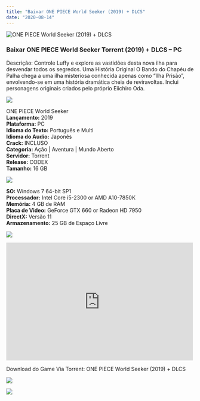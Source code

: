 ```yaml
---
title: "Baixar ONE PIECE World Seeker (2019) + DLCS"
date: "2020-08-14"
---
```


![ONE PIECE World Seeker (2019) + DLCS](https://1.bp.blogspot.com/-i1xlSncMxrU/Xv4Nnj9FHbI/AAAAAAAAAyE/4jOEfgnj6V8M916sY9PlO4MWTV1-JXWigCNcBGAsYHQ/s320/poster.jpg "ONE PIECE World Seeker (2019) + DLCS")

### Baixar ONE PIECE World Seeker Torrent (2019) + DLCS – PC

Descrição: Controle Luffy e explore as vastidões desta nova ilha para desvendar todos os segredos. Uma História Original O Bando do Chapéu de Palha chega a uma ilha misteriosa conhecida apenas como “Ilha Prisão”, envolvendo-se em uma história dramática cheia de reviravoltas. Inclui personagens originais criados pelo próprio Eiichiro Oda.  

![](https://1.bp.blogspot.com/-XIAoZor_ewQ/Xt6k8H1cWZI/AAAAAAAAAi0/oGRR_ah4Rf449lfQQZDiX_22jAu7LLnJACPcBGAYYCw/s400/Bot{4608eb41b51a711b0b999304a189c296d691bb56043e613118fd17737bb26b97}25C3{4608eb41b51a711b0b999304a189c296d691bb56043e613118fd17737bb26b97}25A3o{4608eb41b51a711b0b999304a189c296d691bb56043e613118fd17737bb26b97}2Bde{4608eb41b51a711b0b999304a189c296d691bb56043e613118fd17737bb26b97}2BInforma{4608eb41b51a711b0b999304a189c296d691bb56043e613118fd17737bb26b97}25C3{4608eb41b51a711b0b999304a189c296d691bb56043e613118fd17737bb26b97}25A7{4608eb41b51a711b0b999304a189c296d691bb56043e613118fd17737bb26b97}25C3{4608eb41b51a711b0b999304a189c296d691bb56043e613118fd17737bb26b97}25B5es.jpg)

ONE PIECE World Seeker  
**Lançamento:** 2019  
**Plataforma:** PC  
**Idioma do Texto:** Português e Multi  
**Idioma do Audio:** Japonês  
**Crack:** INCLUSO  
**Categoria:** Ação | Aventura | Mundo Aberto  
**Servidor:** Torrent  
**Release:** CODEX  
**Tamanho:** 16 GB

![](https://1.bp.blogspot.com/-h4INo_OBwls/Xt6lEEMpxNI/AAAAAAAAAi4/JjyyoRDYOagV83dzmOlHFitCwsklVMs6ACPcBGAYYCw/s400/Bot{4608eb41b51a711b0b999304a189c296d691bb56043e613118fd17737bb26b97}25C3{4608eb41b51a711b0b999304a189c296d691bb56043e613118fd17737bb26b97}25A3o{4608eb41b51a711b0b999304a189c296d691bb56043e613118fd17737bb26b97}2Bde{4608eb41b51a711b0b999304a189c296d691bb56043e613118fd17737bb26b97}2BRequisitos.jpg)

**SO:** Windows 7 64-bit SP1  
**Processador:** Intel Core i5-2300 or AMD A10-7850K  
**Memória:** 4 GB de RAM  
**Placa de Video:** GeForce GTX 660 or Radeon HD 7950  
**DirectX:** Versão 11  
**Armazenamento:** 25 GB de Espaço Livre

![](https://1.bp.blogspot.com/-rcYyVsnA81c/Xt6lZMZ2XiI/AAAAAAAAAjA/1MF2KKFyKSoUtwrodSDJRdpQoMNmnHOhwCPcBGAYYCw/s400/Bot{4608eb41b51a711b0b999304a189c296d691bb56043e613118fd17737bb26b97}25C3{4608eb41b51a711b0b999304a189c296d691bb56043e613118fd17737bb26b97}25A3o{4608eb41b51a711b0b999304a189c296d691bb56043e613118fd17737bb26b97}2Bde{4608eb41b51a711b0b999304a189c296d691bb56043e613118fd17737bb26b97}2BTrailer.jpg)

<iframe allow="accelerometer; autoplay; encrypted-media; gyroscope; picture-in-picture" allowfullscreen frameborder="0" height="315" src="https://www.youtube.com/embed/4QkK4YcZrSc" width="500"></iframe>

Download do Game Via Torrent: ONE PIECE World Seeker (2019) + DLCS

[![](https://1.bp.blogspot.com/-KEcbu5lXdM0/Xu5yX-HgHDI/AAAAAAAAAsY/bBJ6W14NqC4-Ny_0LiwqQPIkTbYzyURcACPcBGAYYCw/s200/CAPA3.jpg)](https://utorrentmegagames.blogspot.com/p/recomendado.html)

[![](https://1.bp.blogspot.com/-Rkir3Cy7E90/XthUbQKV_OI/AAAAAAAAAgU/q6xV1k8mreQnsOAbeImqH6Qi8ahsN2LpACPcBGAYYCw/s1600/Bot{4608eb41b51a711b0b999304a189c296d691bb56043e613118fd17737bb26b97}25C3{4608eb41b51a711b0b999304a189c296d691bb56043e613118fd17737bb26b97}25A3o{4608eb41b51a711b0b999304a189c296d691bb56043e613118fd17737bb26b97}2Bde{4608eb41b51a711b0b999304a189c296d691bb56043e613118fd17737bb26b97}2BDownload.jpg)](B46D45AB87F63F034EFA9968C9C9FE8EB796DB2D&dn=codex-one.piece.world.seeker&tr=udp{4608eb41b51a711b0b999304a189c296d691bb56043e613118fd17737bb26b97}3a{4608eb41b51a711b0b999304a189c296d691bb56043e613118fd17737bb26b97}2f{4608eb41b51a711b0b999304a189c296d691bb56043e613118fd17737bb26b97}2ftracker.opentrackr.org{4608eb41b51a711b0b999304a189c296d691bb56043e613118fd17737bb26b97}3a1337{4608eb41b51a711b0b999304a189c296d691bb56043e613118fd17737bb26b97}2fannounce&tr=udp{4608eb41b51a711b0b999304a189c296d691bb56043e613118fd17737bb26b97}3a{4608eb41b51a711b0b999304a189c296d691bb56043e613118fd17737bb26b97}2f{4608eb41b51a711b0b999304a189c296d691bb56043e613118fd17737bb26b97}2ftracker.leechers-paradise.org{4608eb41b51a711b0b999304a189c296d691bb56043e613118fd17737bb26b97}3a6969{4608eb41b51a711b0b999304a189c296d691bb56043e613118fd17737bb26b97}2fannounce&tr=udp{4608eb41b51a711b0b999304a189c296d691bb56043e613118fd17737bb26b97}3a{4608eb41b51a711b0b999304a189c296d691bb56043e613118fd17737bb26b97}2f{4608eb41b51a711b0b999304a189c296d691bb56043e613118fd17737bb26b97}2ftracker.coppersurfer.tk{4608eb41b51a711b0b999304a189c296d691bb56043e613118fd17737bb26b97}3a6969{4608eb41b51a711b0b999304a189c296d691bb56043e613118fd17737bb26b97}2fannounce&tr=udp{4608eb41b51a711b0b999304a189c296d691bb56043e613118fd17737bb26b97}3a{4608eb41b51a711b0b999304a189c296d691bb56043e613118fd17737bb26b97}2f{4608eb41b51a711b0b999304a189c296d691bb56043e613118fd17737bb26b97}2fp4p.arenabg.ch{4608eb41b51a711b0b999304a189c296d691bb56043e613118fd17737bb26b97}3a1337{4608eb41b51a711b0b999304a189c296d691bb56043e613118fd17737bb26b97}2fannounce&tr=udp{4608eb41b51a711b0b999304a189c296d691bb56043e613118fd17737bb26b97}3a{4608eb41b51a711b0b999304a189c296d691bb56043e613118fd17737bb26b97}2f{4608eb41b51a711b0b999304a189c296d691bb56043e613118fd17737bb26b97}2feddie4.nl{4608eb41b51a711b0b999304a189c296d691bb56043e613118fd17737bb26b97}3a6969{4608eb41b51a711b0b999304a189c296d691bb56043e613118fd17737bb26b97}2fannounce&tr=udp{4608eb41b51a711b0b999304a189c296d691bb56043e613118fd17737bb26b97}3a{4608eb41b51a711b0b999304a189c296d691bb56043e613118fd17737bb26b97}2f{4608eb41b51a711b0b999304a189c296d691bb56043e613118fd17737bb26b97}2ftracker.zer0day.to{4608eb41b51a711b0b999304a189c296d691bb56043e613118fd17737bb26b97}3a1337{4608eb41b51a711b0b999304a189c296d691bb56043e613118fd17737bb26b97}2fannounce&tr=udp{4608eb41b51a711b0b999304a189c296d691bb56043e613118fd17737bb26b97}3a{4608eb41b51a711b0b999304a189c296d691bb56043e613118fd17737bb26b97}2f{4608eb41b51a711b0b999304a189c296d691bb56043e613118fd17737bb26b97}2fp4p.arenabg.com{4608eb41b51a711b0b999304a189c296d691bb56043e613118fd17737bb26b97}3a1337{4608eb41b51a711b0b999304a189c296d691bb56043e613118fd17737bb26b97}2fannounce&tr=udp{4608eb41b51a711b0b999304a189c296d691bb56043e613118fd17737bb26b97}3a{4608eb41b51a711b0b999304a189c296d691bb56043e613118fd17737bb26b97}2f{4608eb41b51a711b0b999304a189c296d691bb56043e613118fd17737bb26b97}2ftracker.internetwarriors.net{4608eb41b51a711b0b999304a189c296d691bb56043e613118fd17737bb26b97}3a1337{4608eb41b51a711b0b999304a189c296d691bb56043e613118fd17737bb26b97}2fannounce&tr=udp{4608eb41b51a711b0b999304a189c296d691bb56043e613118fd17737bb26b97}3a{4608eb41b51a711b0b999304a189c296d691bb56043e613118fd17737bb26b97}2f{4608eb41b51a711b0b999304a189c296d691bb56043e613118fd17737bb26b97}2f9.rarbg.me{4608eb41b51a711b0b999304a189c296d691bb56043e613118fd17737bb26b97}3a2740{4608eb41b51a711b0b999304a189c296d691bb56043e613118fd17737bb26b97}2fannounce&tr=udp{4608eb41b51a711b0b999304a189c296d691bb56043e613118fd17737bb26b97}3a{4608eb41b51a711b0b999304a189c296d691bb56043e613118fd17737bb26b97}2f{4608eb41b51a711b0b999304a189c296d691bb56043e613118fd17737bb26b97}2f9.rarbg.to{4608eb41b51a711b0b999304a189c296d691bb56043e613118fd17737bb26b97}3a2740{4608eb41b51a711b0b999304a189c296d691bb56043e613118fd17737bb26b97}2fannounce&tr=http{4608eb41b51a711b0b999304a189c296d691bb56043e613118fd17737bb26b97}3a{4608eb41b51a711b0b999304a189c296d691bb56043e613118fd17737bb26b97}2f{4608eb41b51a711b0b999304a189c296d691bb56043e613118fd17737bb26b97}2fnyaa.tracker.wf{4608eb41b51a711b0b999304a189c296d691bb56043e613118fd17737bb26b97}3a7777{4608eb41b51a711b0b999304a189c296d691bb56043e613118fd17737bb26b97}2fannounce&tr=http{4608eb41b51a711b0b999304a189c296d691bb56043e613118fd17737bb26b97}3a{4608eb41b51a711b0b999304a189c296d691bb56043e613118fd17737bb26b97}2f{4608eb41b51a711b0b999304a189c296d691bb56043e613118fd17737bb26b97}2fsukebei.tracker.wf{4608eb41b51a711b0b999304a189c296d691bb56043e613118fd17737bb26b97}3a8888{4608eb41b51a711b0b999304a189c296d691bb56043e613118fd17737bb26b97}2fannounce&tr=http{4608eb41b51a711b0b999304a189c296d691bb56043e613118fd17737bb26b97}3a{4608eb41b51a711b0b999304a189c296d691bb56043e613118fd17737bb26b97}2f{4608eb41b51a711b0b999304a189c296d691bb56043e613118fd17737bb26b97}2fanidex.moe{4608eb41b51a711b0b999304a189c296d691bb56043e613118fd17737bb26b97}3a6969{4608eb41b51a711b0b999304a189c296d691bb56043e613118fd17737bb26b97}2fannounce)

